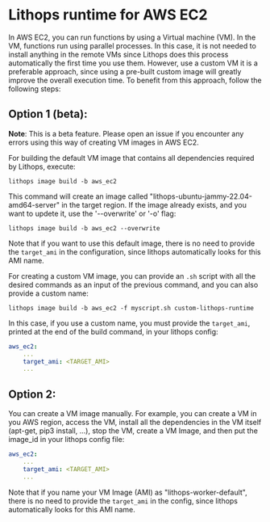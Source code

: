 # Lithops runtime for AWS EC2

In AWS EC2, you can run functions by using a Virtual machine (VM). In the VM, functions run using parallel processes. In this case, it is not needed to install anything in the remote VMs since Lithops does this process automatically the first time you use them. However, use a custom VM it is a preferable approach, since using a pre-built custom image will greatly improve the overall execution time. To benefit from this approach, follow the following steps:

## Option 1 (beta):

**Note**: This is a beta feature. Please open an issue if you encounter any errors using this way of creating VM images in AWS EC2.

For building the default VM image that contains all dependencies required by Lithops, execute:

```
lithops image build -b aws_ec2
```

This command will create an image called "lithops-ubuntu-jammy-22.04-amd64-server" in the target region.
If the image already exists, and you want to updete it, use the '--overwrite' or '-o' flag:

```
lithops image build -b aws_ec2 --overwrite
```

Note that if you want to use this default image, there is no need to provide the `target_ami` in the configuration, since lithops automatically looks for this AMI name.

For creating a custom VM image, you can provide an `.sh` script with all the desired commands as an input of the previous command, and you can also provide a custom name:

```
lithops image build -b aws_ec2 -f myscript.sh custom-lithops-runtime
```

In this case, if you use a custom name, you must provide the `target_ami`, printed at the end of the build command, in your lithops config:

```yaml
aws_ec2:
    ...
    target_ami: <TARGET_AMI>
    ...
```


## Option 2:

You can create a VM image manually. For example, you can create a VM in you AWS region, access the VM, install all the dependencies in the VM itself (apt-get, pip3 install, ...), stop the VM, create a VM Image, and then put the image_id in your lithops config file:

```yaml
aws_ec2:
    ...
    target_ami: <TARGET_AMI>
    ...
```

Note that if you name your VM Image (AMI) as "lithops-worker-default", there is no need to provide the `target_ami` in the config, since lithops automatically looks for this AMI name.
